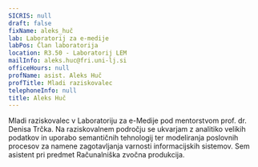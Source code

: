 ```yaml
---
SICRIS: null
draft: false
fixName: aleks_huč
lab: Laboratorij za e-medije
labPos: Član laboratorija
location: R3.50 - Laboratorij LEM
mailInfo: aleks.huc@fri.uni-lj.si
officeHours: null
profName: asist. Aleks Huč
profTitle: Mladi raziskovalec
telephoneInfo: null
title: Aleks Huč
---
```



Mladi raziskovalec v Laboratoriju za e-Medije pod mentorstvom prof. dr. Denisa Trčka.
Na raziskovalnem področju se ukvarjam z analitiko velikih podatkov in uporabo semantičnih tehnologij ter modeliranja poslovnih procesov za namene zagotavljanja varnosti informacijskih sistemov.
Sem asistent pri predmet Računalniška zvočna produkcija.